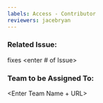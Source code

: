 ```yaml
---
labels: Access - Contributor
reviewers: jacebryan
---
```


### Related Issue:
fixes <enter # of Issue>

### Team to be Assigned To:
<Enter Team Name + URL>
